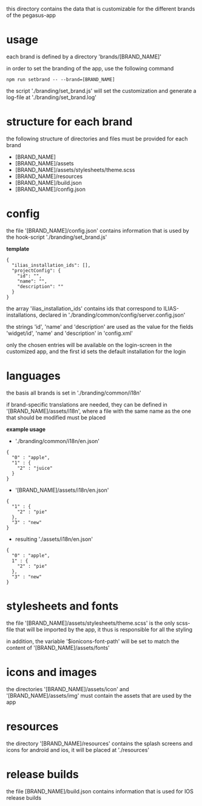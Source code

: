 this directory contains the data that is customizable for the different brands of the pegasus-app

# usage

each brand is defined by a directory 'brands/[BRAND_NAME]'

in order to set the branding of the app, use the following command

    npm run setbrand -- --brand=[BRAND_NAME]

the script './branding/set_brand.js' will set the customization and generate a log-file at './branding/set_brand.log'

# structure for each brand

the following structure of directories and files must be provided for each brand

* [BRAND_NAME]
* [BRAND_NAME]/assets
* [BRAND_NAME]/assets/stylesheets/theme.scss
* [BRAND_NAME]/resources
* [BRAND_NAME]/build.json
* [BRAND_NAME]/config.json

# config

the file '[BRAND_NAME]/config.json' contains information that is used by the hook-script './branding/set_brand.js'

__template__


```
{
  "ilias_installation_ids": [],
  "projectConfig": {
    "id": "",
    "name": "",
    "description": ""
  }
}
```

the array 'ilias_installation_ids' contains ids that correspond to ILIAS-installations, declared in './branding/common/config/server.config.json'

the strings 'id', 'name' and 'description' are used as the value for the fields 'widget/id', 'name' and 'description' in 'config.xml'

only the chosen entries will be available on the login-screen in the customized app, and the first id sets the default installation for the login

# languages

the basis all brands is set in './branding/common/i18n'

if brand-specific translations are needed, they can be defined in '[BRAND_NAME]/assets/i18n', where a file with the same name as the one that should be modified must be placed

__example usage__

* './branding/common/i18n/en.json'

```
{
  "0" : "apple",
  "1" : {
    "2" : "juice"
  }
}
```

* '[BRAND_NAME]/assets/i18n/en.json'

```
{
  "1" : {
    "2" : "pie"
  },
  "3" : "new"
}
```

* resulting './assets/i18n/en.json'

```
{
  "0" : "apple",
  1" : {
    "2" : "pie"
  },
  "3" : "new"
}
```

# stylesheets and fonts

the file '[BRAND_NAME]/assets/stylesheets/theme.scss' is the only scss-file that will be imported by the app, it thus is responsible for all the styling

in addition, the variable '$ionicons-font-path' will be set to match the content of '[BRAND_NAME]/assets/fonts'

# icons and images

the directories '[BRAND_NAME]/assets/icon' and '[BRAND_NAME]/assets/img' must contain the assets that are used by the app

# resources

the directory '[BRAND_NAME]/resources' contains the splash screens and icons for android and ios, it will be placed at './resources'

# release builds

the file [BRAND_NAME]/build.json contains information that is used for IOS release builds
